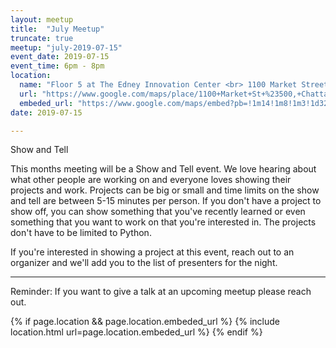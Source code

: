 ```yaml
---
layout: meetup
title:  "July Meetup"
truncate: true
meetup: "july-2019-07-15"
event_date: 2019-07-15
event_time: 6pm - 8pm
location:
  name: "Floor 5 at The Edney Innovation Center <br> 1100 Market Street, Suite 500, Chattanooga, TN"
  url: "https://www.google.com/maps/place/1100+Market+St+%23500,+Chattanooga,+TN+37402/@35.0433881,-85.3179746,14.86z/data=!4m5!3m4!1s0x88605e7c73d2b5ed:0xf9bc32f47eb19fd8!8m2!3d35.0436249!4d-85.3089768"
  embeded_url: "https://www.google.com/maps/embed?pb=!1m14!1m8!1m3!1d3266.5244526817687!2d-85.3089768!3d35.0436249!3m2!1i1024!2i768!4f13.1!3m3!1m2!1s0x88605e7c73d2b5ed%3A0xf9bc32f47eb19fd8!2s1100+Market+St+%23500%2C+Chattanooga%2C+TN+37402!5e0!3m2!1sen!2sus!4v1534883926333"
date: 2019-07-15

---
```


<p class="intro">
<span class="dropcap">S</span>how and Tell
</p>

This months meeting will be a Show and Tell event. We love hearing about what
other people are working on and everyone loves showing their projects and work.
Projects can be big or small and time limits on the show and tell are between
5-15 minutes per person. If you don't have a project to show off, you can show
something that you've recently learned or even something that you want to work on
that you're interested in. The projects don't have to be limited to Python.

If you're interested in showing a project at this event, reach out to an organizer
and we'll add you to the list of presenters for the night.

<hr>

Reminder: If you want to give a talk at an upcoming meetup please reach out.

{% if page.location && page.location.embeded_url %}
  {% include location.html url=page.location.embeded_url %}
{% endif %}
